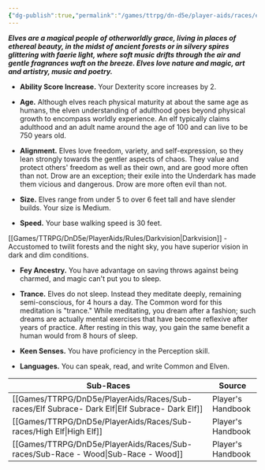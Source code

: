```yaml
---
{"dg-publish":true,"permalink":"/games/ttrpg/dn-d5e/player-aids/races/elves/","tags":["TTRPG/DND/5e"]}
---
```



**_Elves are a magical people of otherworldly grace, living in places of ethereal beauty, in the midst of ancient forests or in silvery spires glittering with faerie light, where soft music drifts through the air and gentle fragrances waft on the breeze. Elves love nature and magic, art and artistry, music and poetry._**

- **Ability Score Increase.** Your Dexterity score increases by 2.

- **Age.** Although elves reach physical maturity at about the same age as humans, the elven understanding of adulthood goes beyond physical growth to encompass worldly experience. An elf typically claims adulthood and an adult name around the age of 100 and can live to be 750 years old.

- **Alignment.** Elves love freedom, variety, and self-expression, so they lean strongly towards the gentler aspects of chaos. They value and protect others' freedom as well as their own, and are good more often than not. Drow are an exception; their exile into the Underdark has made them vicious and dangerous. Drow are more often evil than not.

- **Size.** Elves range from under 5 to over 6 feet tall and have slender builds. Your size is Medium.

- **Speed.** Your base walking speed is 30 feet.

[[Games/TTRPG/DnD5e/PlayerAids/Rules/Darkvision\|Darkvision]] - Accustomed to twilit forests and the night sky, you have superior vision in dark and dim conditions. 

- **Fey Ancestry.** You have advantage on saving throws against being charmed, and magic can't put you to sleep.

- **Trance.** Elves do not sleep. Instead they meditate deeply, remaining semi-conscious, for 4 hours a day. The Common word for this meditation is "trance." While meditating, you dream after a fashion; such dreams are actually mental exercises that have become reflexive after years of practice. After resting in this way, you gain the same benefit a human would from 8 hours of sleep.

- **Keen Senses.** You have proficiency in the Perception skill.

- **Languages.** You can speak, read, and write Common and Elven.


| Sub-Races                 | Source            |
| ------------------------- | ----------------- |
| [[Games/TTRPG/DnD5e/PlayerAids/Races/Sub-races/Elf Subrace- Dark Elf\|Elf Subrace- Dark Elf]] | Player's Handbook |
| [[Games/TTRPG/DnD5e/PlayerAids/Races/Sub-races/High Elf\|High Elf]] | Player's Handbook |
| [[Games/TTRPG/DnD5e/PlayerAids/Races/Sub-races/Sub-Race - Wood\|Sub-Race - Wood]]                          |  Player's Handbook                 |
